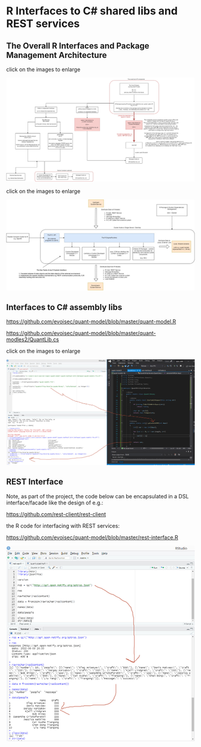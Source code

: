 # R Interfaces to C# shared libs and REST services

## The Overall R Interfaces and Package Management Architecture

click on the images to enlarge

![Data Model](https://github.com/evoisec/quant-model/blob/master/doc/rinterfaces.jpg)

click on the images to enlarge

![Data Model](https://github.com/evoisec/quant-model/blob/master/doc/rdiagram3.jpg)

## Interfaces to C# assembly libs

https://github.com/evoisec/quant-model/blob/master/quant-model.R

https://github.com/evoisec/quant-model/blob/master/quant-modles2/QuantLib.cs

click on the images to enlarge

![Data Model](https://github.com/evoisec/quant-model/blob/master/doc/rclr.jpg)

## REST Interface

Note, as part of the project, the code below can be encapsulated in a DSL interface/facade like the design of e.g.:

https://github.com/rest-client/rest-client

the R code for interfacing with REST services:

https://github.com/evoisec/quant-model/blob/master/rest-interface.R 

![Data Model](https://github.com/evoisec/quant-model/blob/master/doc/rest.jpg)


